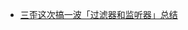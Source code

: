 - [三歪这次搞一波「过滤器和监听器」总结](<https://mp.weixin.qq.com/s?__biz=MzI4Njg5MDA5NA==&mid=2247487054&idx=1&sn=25f92798050d092027931e2ae0379e90&chksm=ebd74f4fdca0c6595bc795fd00354cf683d4593550cdd38ba7103893dd622606fc8f55fe6631&mpshare=1&scene=23&srcid=&sharer_sharetime=1587363994787&sharer_shareid=e6d90aec84add5cf004cb1ab6979727c#rd>)

